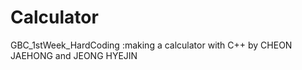 # Calculator
GBC_1stWeek_HardCoding
:making a calculator with C++
by CHEON JAEHONG and JEONG HYEJIN
